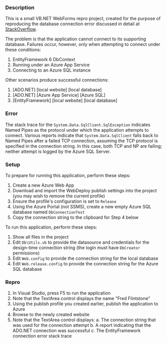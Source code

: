 ### Description

This is a small VB.NET WebForms repro project, created for the purpose of reproducing the database
connection error discussed in detail at [StackOverflow](https://stackoverflow.com/q/71907148).

The problem is that the application cannot connect to its supporting database. Failures occur,
however, only when attempting to connect under these conditions:

1. EntityFramework 6 DbContext
2. Running under an Azure App Service
3. Connecting to an Azure SQL instance

Other scenarios produce successful connections:

1. [ADO.NET] [local website] [local database]
2. [ADO.NET] [Azure App Service] [Azure SQL]
3. [EntityFramework] [local website] [local database]

### Error

The stack trace for the `System.Data.SqlClient.SqlException` indicates Named Pipes as
the protocol under which the application attempts to connect. Various reports indicate that
`System.Data.SqlClient` falls back to Named Pipes after a failed TCP connection, assuming the
TCP protocol is specified in the connection string. In this case, both TCP and NP are failing;
neither attempt is logged by the Azure SQL Server.

### Setup

To prepare for running this application, perform these steps:

1. Create a new Azure Web App
2. Download and import the WebDeploy publish settings into the project (you may wish to remove the current profile)
3. Ensure the profile's configuration is set to `Release`
4. Using the Azure Portal (not SSMS), create a new empty Azure SQL database named `DbConnectionTest`
5. Copy the connection string to the clipboard for Step 4 below

To run this application, perform these steps:

1. Show all files in the project
2. Edit `Db\Utils.vb` to provide the datasource and credentials for the design-time connection string (the login must have `DbCreator` permissions)
3. Edit `Web.config` to provide the connection string for the local database
4. Edit `Web.release.config` to provide the connection string for the Azure SQL database

### Repro

1. In Visual Studio, press F5 to run the application
2. Note that the TextArea control displays the name "Fred Flintstone"
3. Using the publish profile you created earlier, publish the application to Azure
4. Browse to the newly created website
5. Note that the TextArea control displays:
    a. The connection string that was used for the connection attempt
    b. A report indicating that the ADO.NET connection was successful
    c. The EntityFramework connection error stack trace
